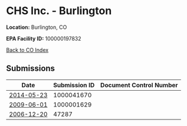 # CHS Inc. - Burlington

**Location:** Burlington, CO

**EPA Facility ID:** 100000197832

[Back to CO Index](../../index.md)

## Submissions

| Date | Submission ID | Document Control Number |
|------|--------------|-------------------------|
| [2014-05-23](submissions/1000041670.md) | 1000041670 |  |
| [2009-06-01](submissions/1000001629.md) | 1000001629 |  |
| [2006-12-20](submissions/47287.md) | 47287 |  |
